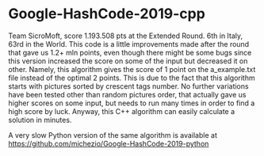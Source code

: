 # Google-HashCode-2019-cpp

Team SicroMoft, score 1.193.508 pts at the Extended Round. 6th in Italy, 63rd in the World.
This code is a little improvements made after the round that gave us 1.2+ mln points, even though there might be some bugs since this version increased the score on some of the input but decreased it on other.
Namely, this algorithm gives the score of 1 point on the a_example.txt file instead of the optimal 2 points.
This is due to the fact that this algorithm starts with pictures sorted by crescent tags number. No further variations have been tested other than random pictures order, that actually gave us higher scores on some input, but needs to run many times in order to find a high score by luck.
Anyway, this C++ algorithm can easily calculate a solution in minutes.

A very slow Python version of the same algorithm is available at https://github.com/michezio/Google-HashCode-2019-python